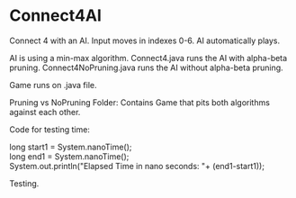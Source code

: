 # Connect4AI
Connect 4 with an AI. 
Input moves in indexes 0-6.
AI automatically plays.

AI is using a min-max algorithm.
Connect4.java runs the AI with alpha-beta pruning.
Connect4NoPruning.java runs the AI without alpha-beta pruning.

Game runs on .java file. 

Pruning vs NoPruning Folder:
Contains Game that pits both algorithms against each other. 

Code for testing time:

long start1 = System.nanoTime();  
long end1 = System.nanoTime();      
System.out.println("Elapsed Time in nano seconds: "+ (end1-start1));  

Testing.